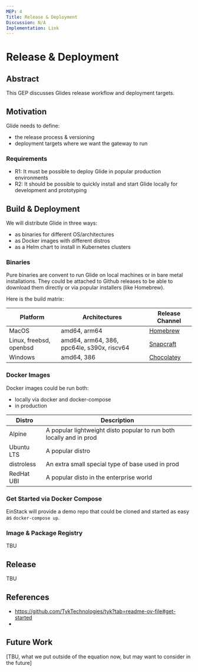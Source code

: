 ```yaml
---
MEP: 4
Title: Release & Deployment
Discussion: N/A
Implementation: Link
---
```


# Release & Deployment

## Abstract

This GEP discusses Glides release workflow and deployment targets.

## Motivation

Glide needs to define:

- the release process & versioning
- deployment targets where we want the gateway to run 

### Requirements

- R1: It must be possible to deploy Glide in popular production environments
- R2: It should be possible to quickly install and start Glide locally for development and prototyping

## Build & Deployment

We will distribute Glide in three ways:
- as binaries for different OS/architectures
- as Docker images with different distros
- as a Helm chart to install in Kubernetes clusters

### Binaries

Pure binaries are convent to run Glide on local machines or in bare metal installations.
They could be attached to Github releases to be able to download them directly or via popular installers (like Homebrew).

Here is the build matrix:

| Platform                 | Architectures                               | Release Channel                               |
|--------------------------|---------------------------------------------|-----------------------------------------------|
| MacOS                    | amd64, arm64                                | [Homebrew](https://brew.sh/)                  |
| Linux, freebsd, openbsd  | amd64, arm64, 386, ppc64le, s390x, riscv64  | [Snapcraft](https://snapcraft.io/)            |
| Windows                  | amd64, 386                                  | [Chocolatey](https://chocolatey.org/)         |

### Docker Images

Docker images could be run both:
- locally via docker and docker-compose
- in production

| Distro     | Description                                                         |
|------------|---------------------------------------------------------------------|
| Alpine     | A popular lightweight disto popular to run both locally and in prod |
| Ubuntu LTS | A popular distro                                                    |
| distroless | An extra small special type of base used in prod                    |
| RedHat UBI | A popular disto in the enterprise world                             |


### Get Started via Docker Compose

EinStack will provide a demo repo that could be cloned and started as easy as `docker-compose up`.

### Image & Package Registry

TBU

## Release

TBU

## References

- https://github.com/TykTechnologies/tyk?tab=readme-ov-file#get-started
- 

## Future Work

[TBU, what we put outside of the equation now, but may want to consider in the future]
